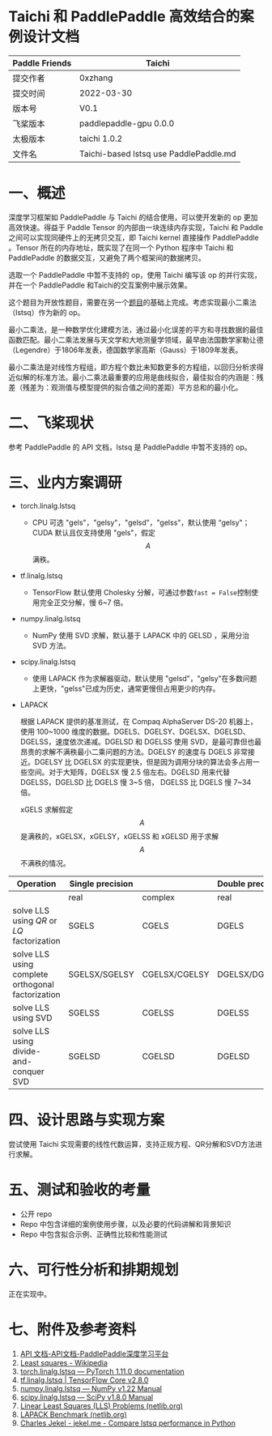 # Taichi 和 PaddlePaddle 高效结合的案例设计文档

|Paddle Friends | Taichi |
|---|---|
|提交作者 | 0xzhang |
|提交时间 | 2022-03-30 |
|版本号 | V0.1 |
|飞桨版本 | paddlepaddle-gpu 0.0.0 |
|太极版本 | taichi 1.0.2 |
|文件名 | Taichi-based lstsq use PaddlePaddle.md |

# 一、概述

深度学习框架如 PaddlePaddle 与 Taichi 的结合使用，可以使开发新的 op 更加高效快速。得益于 Paddle Tensor 的内部由一块连续内存实现，Taichi 和 Paddle 之间可以实现同硬件上的无拷贝交互，即 Taichi kernel 直接操作 PaddlePaddle 。Tensor 所在的内存地址，既实现了在同一个 Python 程序中 Taichi 和 PaddlePaddle 的数据交互，又避免了两个框架间的数据拷贝。

选取一个 PaddlePaddle 中暂不支持的 op，使用 Taichi 编写该 op 的并行实现，并在一个 PaddlePaddle 和Taichi的交互案例中展示效果。

这个题目为开放性题目，需要在另一个[题目](https://github.com/taichi-dev/hackathons/issues/3)的基础上完成。考虑实现最小二乘法（lstsq）作为新的 op。

最小二乘法，是一种数学优化建模方法，通过最小化误差的平方和寻找数据的最佳函数匹配。最小二乘法发展与天文学和大地测量学领域，最早由法国数学家勒让德（Legendre）于1806年发表，德国数学家高斯（Gauss）于1809年发表。

最小二乘法是对线性方程组，即方程个数比未知数更多的方程组，以回归分析求得近似解的标准方法。最小二乘法最重要的应用是曲线拟合，最佳拟合的内涵是：残差（残差为：观测值与模型提供的拟合值之间的差距）平方总和的最小化。

# 二、飞桨现状
参考 PaddlePaddle 的 API 文档，lstsq 是 PaddlePaddle 中暂不支持的 op。


# 三、业内方案调研
- torch.linalg.lstsq

  - CPU 可选 "gels"，"gelsy"，"gelsd"，"gelss"，默认使用 “gelsy"；CUDA 默认且仅支持使用 "gels"，假定 $$ A $$ 满秩。

- tf.linalg.lstsq

  - TensorFlow 默认使用 Cholesky 分解，可通过参数`fast = False`控制使用完全正交分解，慢 6~7 倍。

- numpy.linalg.lstsq

  - NumPy 使用 SVD 求解，默认基于 LAPACK 中的 GELSD ，采用分治 SVD 方法。

- scipy.linalg.lstsq

  - 使用 LAPACK 作为求解器驱动，默认使用 "gelsd"，"gelsy"在多数问题上更快，"gelss"已成为历史，通常更慢但占用更少的内存。

- LAPACK

  根据 LAPACK 提供的基准测试，在 Compaq AlphaServer DS-20 机器上，使用 100~1000 维度的数据。DGELS、DGELSY、DGELSX、DGELSD、DGELSS，速度依次递减。DGELSD 和 DGELSS 使用 SVD，是最可靠但也最昂贵的求解不满秩最小二乘问题的方法。DGELSY 的速度与 DGELS 非常接近。DGELSY 比 DGELSX 的实现更快，但是因为调用分块的算法会多占用一些空间。对于大矩阵，DGELSX 慢 2.5 倍左右。DGELSD 用来代替 DGELSS，DGELSD 比 DGELS 慢 3~5 倍， DGELSS 比 DGELS 慢 7~34 倍。

  xGELS 求解假定 $$ A $$ 是满秩的，xGELSX，xGELSY，xGELSS 和 xGELSD 用于求解 $$ A $$ 不满秩的情况。

| Operation                                         | Single precision |               | Double precision |               |
| ------------------------------------------------- | ---------------- | ------------- | ---------------- | ------------- |
|                                                   | real             | complex       | real             | complex       |
| solve LLS using *QR* or *LQ* factorization        | SGELS            | CGELS         | DGELS            | ZGELS         |
| solve LLS using complete orthogonal factorization | SGELSX/SGELSY    | CGELSX/CGELSY | DGELSX/DGELSY    | ZGELSX/ZGELSY |
| solve LLS using SVD                               | SGELSS           | CGELSS        | DGELSS           | ZGELSS        |
| solve LLS using divide-and-conquer SVD            | SGELSD           | CGELSD        | DGELSD           | ZGELSD        |

# 四、设计思路与实现方案

尝试使用 Taichi 实现需要的线性代数运算，支持正规方程、QR分解和SVD方法进行求解。

# 五、测试和验收的考量
- 公开 repo
- Repo 中包含详细的案例使用步骤，以及必要的代码讲解和背景知识
- Repo 中包含拟合示例、正确性比较和性能测试

# 六、可行性分析和排期规划

正在实现中。

# 七、附件及参考资料

1. [API 文档-API文档-PaddlePaddle深度学习平台](https://www.paddlepaddle.org.cn/documentation/docs/zh/api/index_cn.html)
2. [Least squares - Wikipedia](https://en.wikipedia.org/wiki/Least_squares)
3. [torch.linalg.lstsq — PyTorch 1.11.0 documentation](https://pytorch.org/docs/stable/generated/torch.linalg.lstsq.html)
4. [tf.linalg.lstsq  | TensorFlow Core v2.8.0](https://www.tensorflow.org/api_docs/python/tf/linalg/lstsq)
5. [numpy.linalg.lstsq — NumPy v1.22 Manual](https://numpy.org/doc/stable/reference/generated/numpy.linalg.lstsq.html)
6. [scipy.linalg.lstsq — SciPy v1.8.0 Manual](https://docs.scipy.org/doc/scipy/reference/generated/scipy.linalg.lstsq.html)
7. [Linear Least Squares (LLS) Problems (netlib.org)](https://www.netlib.org/lapack/lug/node27.html)
8. [LAPACK Benchmark (netlib.org)](https://www.netlib.org/lapack/lug/node71.html)
9. [Charles Jekel - jekel.me - Compare lstsq performance in Python](https://jekel.me/2019/Compare-lstsq-performance-in-Python/)

